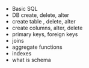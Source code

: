 - Basic SQL
- DB create, delete, alter
- create table , delete, alter
- create columns, alter, delete
- primary keys, foreign keys
- joins
- aggregate functions
- indexes
- what is schema
